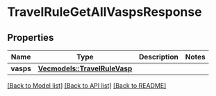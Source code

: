 # TravelRuleGetAllVaspsResponse

## Properties

Name | Type | Description | Notes
------------ | ------------- | ------------- | -------------
**vasps** | [**Vec<models::TravelRuleVasp>**](TravelRuleVASP.md) |  | 

[[Back to Model list]](../README.md#documentation-for-models) [[Back to API list]](../README.md#documentation-for-api-endpoints) [[Back to README]](../README.md)


